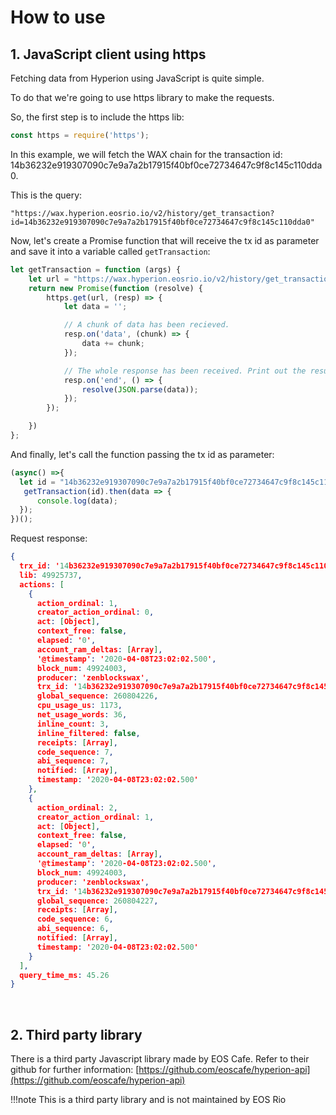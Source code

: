 # How to use

## 1. JavaScript client using https
Fetching data from Hyperion using JavaScript is quite simple. 

To do that we're going to use https library to make the requests.

So, the first step is to include the https lib:
````javascript
const https = require('https');
````

In this example, we will fetch the WAX chain for the transaction id: 
14b36232e919307090c7e9a7a2b17915f40bf0ce72734647c9f8c145c110dda0.

This is the query:
````
"https://wax.hyperion.eosrio.io/v2/history/get_transaction?id=14b36232e919307090c7e9a7a2b17915f40bf0ce72734647c9f8c145c110dda0"
````

Now, let's create a Promise function that will receive the tx id as parameter and save it into a variable called `getTransaction`:
````javascript
let getTransaction = function (args) {
    let url = "https://wax.hyperion.eosrio.io/v2/history/get_transaction?id=" + args;
    return new Promise(function (resolve) {
        https.get(url, (resp) => {
            let data = '';

            // A chunk of data has been recieved.
            resp.on('data', (chunk) => {
                data += chunk;
            });

            // The whole response has been received. Print out the result.
            resp.on('end', () => {
                resolve(JSON.parse(data));
            });
        });

    })
};
````

And finally, let's call the function passing the tx id as parameter:
````javascript
(async() =>{
  let id = "14b36232e919307090c7e9a7a2b17915f40bf0ce72734647c9f8c145c110dda0"
   getTransaction(id).then(data => {
      console.log(data);
  });
})();
````

Request response:

````json
{
  trx_id: '14b36232e919307090c7e9a7a2b17915f40bf0ce72734647c9f8c145c110dda0',
  lib: 49925737,
  actions: [
    {
      action_ordinal: 1,
      creator_action_ordinal: 0,
      act: [Object],
      context_free: false,
      elapsed: '0',
      account_ram_deltas: [Array],
      '@timestamp': '2020-04-08T23:02:02.500',
      block_num: 49924003,
      producer: 'zenblockswax',
      trx_id: '14b36232e919307090c7e9a7a2b17915f40bf0ce72734647c9f8c145c110dda0',
      global_sequence: 260804226,
      cpu_usage_us: 1173,
      net_usage_words: 36,
      inline_count: 3,
      inline_filtered: false,
      receipts: [Array],
      code_sequence: 7,
      abi_sequence: 7,
      notified: [Array],
      timestamp: '2020-04-08T23:02:02.500'
    },
    {
      action_ordinal: 2,
      creator_action_ordinal: 1,
      act: [Object],
      context_free: false,
      elapsed: '0',
      account_ram_deltas: [Array],
      '@timestamp': '2020-04-08T23:02:02.500',
      block_num: 49924003,
      producer: 'zenblockswax',
      trx_id: '14b36232e919307090c7e9a7a2b17915f40bf0ce72734647c9f8c145c110dda0',
      global_sequence: 260804227,
      receipts: [Array],
      code_sequence: 6,
      abi_sequence: 6,
      notified: [Array],
      timestamp: '2020-04-08T23:02:02.500'
    }
  ],
  query_time_ms: 45.26
}
````

<br>

## 2. Third party library
There is a third party Javascript library made by EOS Cafe. 
Refer to their github for further information: [https://github.com/eoscafe/hyperion-api](https://github.com/eoscafe/hyperion-api)

!!!note
    This is a third party library and is not maintained by EOS Rio
